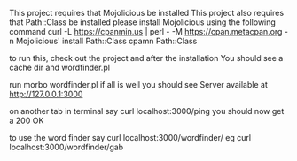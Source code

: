 This project requires that Mojolicious be installed 
This project also requires that Path::Class be installed 
please install Mojolicious using the following command 
curl -L https://cpanmin.us | perl - -M https://cpan.metacpan.org -n Mojolicious'
install Path::Class 
cpamn Path::Class 

to run this, check out the project and after the installation 
You should see a cache dir and wordfinder.pl 


run morbo wordfinder.pl 
if all is well you should see 
Server available at http://127.0.0.1:3000 

on another tab in terminal say 
curl localhost:3000/ping 
you should now get a 200 OK

to use the word finder say 
curl localhost:3000/wordfinder/<characrers>
 eg  curl localhost:3000/wordfinder/gab  
